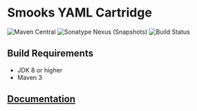 # Smooks YAML Cartridge

![Maven Central](https://img.shields.io/maven-central/v/org.smooks.cartridges/smooks-yaml-cartridge)
![Sonatype Nexus (Snapshots)](https://img.shields.io/nexus/s/org.smooks.cartridges/smooks-yaml-cartridge?server=https%3A%2F%2Foss.sonatype.org)
![Build Status](https://github.com/smooks/smooks-yaml-cartridge/workflows/CI/badge.svg)

## Build Requirements

* JDK 8 or higher
* Maven 3

## [Documentation](https://www.smooks.org/documentation/#yaml)
